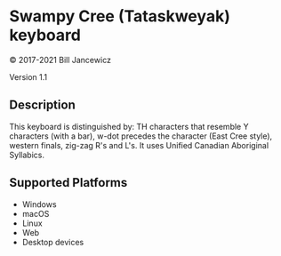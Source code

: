 Swampy Cree (Tataskweyak) keyboard
==============

© 2017-2021 Bill Jancewicz

Version 1.1

Description
-----------
This keyboard is distinguished by: TH characters that resemble Y characters (with a bar), w-dot precedes the character (East Cree style), western finals, zig-zag R's and L's. It uses Unified Canadian Aboriginal Syllabics.

Supported Platforms
-------------------
 * Windows
 * macOS
 * Linux
 * Web
 * Desktop devices

